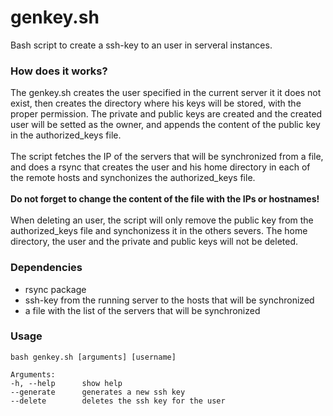 # genkey.sh
Bash script to create a ssh-key to an user in serveral instances.<br>

### How does it works?
The genkey.sh creates the user specified in the current server it it does not exist, then creates the directory where his keys will be stored, with the proper permission. The private and public keys are created and the created user will be setted as the owner, and appends the content of the public key in the authorized_keys file.<br>
<br>
The script fetches the IP of the servers that will be synchronized from a file, and does a rsync that creates the user and his home directory in each of the remote hosts and synchonizes the authorized_keys file.<br>
<br>
**Do not forget to change the content of the file with the IPs or hostnames!**<br>
<br>
When deleting an user, the script will only remove the public key from the authorized_keys file and synchonizess it in the others severs. The home directory, the user and the private and public keys will not be deleted.

### Dependencies
- rsync package
- ssh-key from the running server to the hosts that will be synchronized
- a file with the list of the servers that will be synchronized

### Usage
```
bash genkey.sh [arguments] [username]

Arguments:
-h, --help		show help 
--generate		generates a new ssh key 
--delete		deletes the ssh key for the user
```

